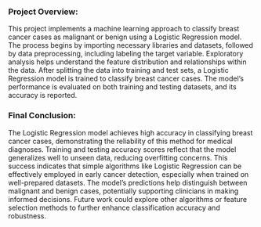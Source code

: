 
### Project Overview:
This project implements a machine learning approach to classify breast cancer cases as malignant or benign using a Logistic Regression model. The process begins by importing necessary libraries and datasets, followed by data preprocessing, including labeling the target variable. Exploratory analysis helps understand the feature distribution and relationships within the data. After splitting the data into training and test sets, a Logistic Regression model is trained to classify breast cancer cases. The model’s performance is evaluated on both training and testing datasets, and its accuracy is reported.

### Final Conclusion:
The Logistic Regression model achieves high accuracy in classifying breast cancer cases, demonstrating the reliability of this method for medical diagnoses. Training and testing accuracy scores reflect that the model generalizes well to unseen data, reducing overfitting concerns. This success indicates that simple algorithms like Logistic Regression can be effectively employed in early cancer detection, especially when trained on well-prepared datasets. The model’s predictions help distinguish between malignant and benign cases, potentially supporting clinicians in making informed decisions. Future work could explore other algorithms or feature selection methods to further enhance classification accuracy and robustness.

